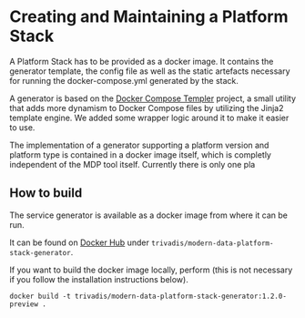 # Creating and Maintaining a Platform Stack

A Platform Stack has to be provided as a docker image. It contains the generator template, the config file as well as the static artefacts necessary for running the docker-compose.yml generated by the stack.

A generator is based on the [Docker Compose Templer](https://github.com/Aisbergg/python-docker-compose-templer) project, a small utility that adds more dynamism to Docker Compose files by utilizing the Jinja2 template engine. We added some wrapper logic around it to make it easier to use. 

The implementation of a generator supporting a platform version and platform type is contained in a docker image itself, which is completly independent of the MDP tool itself. Currently there is only one pla

## How to build 
The service generator is available as a docker image from where it can be run. 

It can be found on [Docker Hub](https://hub.docker.com/repository/docker/trivadis/modern-data-platform-stack-generator) under `trivadis/modern-data-platform-stack-generator`.

If you want to build the docker image locally, perform (this is not necessary if you follow the installation instructions below).

```
docker build -t trivadis/modern-data-platform-stack-generator:1.2.0-preview .
```